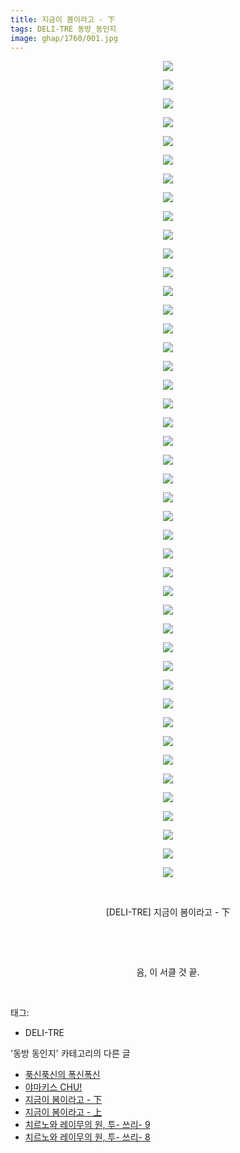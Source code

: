 ```yaml
---
title: 지금이 봄이라고 - 下
tags: DELI-TRE 동방_동인지
image: ghap/1760/001.jpg
---
```

<div class="article">
<p style="text-align: center; clear: none; float: none;"><img src="{{ site.nasurl }}/ghap/1760/001.jpg"/></p>
<p style="text-align: center; clear: none; float: none;"><img src="{{ site.nasurl }}/ghap/1760/002.jpg"/></p>
<p style="text-align: center; clear: none; float: none;"><img src="{{ site.nasurl }}/ghap/1760/003.jpg"/></p>
<p style="text-align: center; clear: none; float: none;"><img src="{{ site.nasurl }}/ghap/1760/004.jpg"/></p>
<p style="text-align: center; clear: none; float: none;"><img src="{{ site.nasurl }}/ghap/1760/005.jpg"/></p>
<p style="text-align: center; clear: none; float: none;"><img src="{{ site.nasurl }}/ghap/1760/006.jpg"/></p>
<p style="text-align: center; clear: none; float: none;"><img src="{{ site.nasurl }}/ghap/1760/007.jpg"/></p>
<p style="text-align: center; clear: none; float: none;"><img src="{{ site.nasurl }}/ghap/1760/008.jpg"/></p>
<p style="text-align: center; clear: none; float: none;"><img src="{{ site.nasurl }}/ghap/1760/009.jpg"/></p>
<p style="text-align: center; clear: none; float: none;"><img src="{{ site.nasurl }}/ghap/1760/010.jpg"/></p>
<p style="text-align: center; clear: none; float: none;"><img src="{{ site.nasurl }}/ghap/1760/011.jpg"/></p>
<p style="text-align: center; clear: none; float: none;"><img src="{{ site.nasurl }}/ghap/1760/012.jpg"/></p>
<p style="text-align: center; clear: none; float: none;"><img src="{{ site.nasurl }}/ghap/1760/013.jpg"/></p>
<p style="text-align: center; clear: none; float: none;"><img src="{{ site.nasurl }}/ghap/1760/014.jpg"/></p>
<p style="text-align: center; clear: none; float: none;"><img src="{{ site.nasurl }}/ghap/1760/015.jpg"/></p>
<p style="text-align: center; clear: none; float: none;"><img src="{{ site.nasurl }}/ghap/1760/016.jpg"/></p>
<p style="text-align: center; clear: none; float: none;"><img src="{{ site.nasurl }}/ghap/1760/017.jpg"/></p>
<p style="text-align: center; clear: none; float: none;"><img src="{{ site.nasurl }}/ghap/1760/018.jpg"/></p>
<p style="text-align: center; clear: none; float: none;"><img src="{{ site.nasurl }}/ghap/1760/019.jpg"/></p>
<p style="text-align: center; clear: none; float: none;"><img src="{{ site.nasurl }}/ghap/1760/020.jpg"/></p>
<p style="text-align: center; clear: none; float: none;"><img src="{{ site.nasurl }}/ghap/1760/021.jpg"/></p>
<p style="text-align: center; clear: none; float: none;"><img src="{{ site.nasurl }}/ghap/1760/022.jpg"/></p>
<p style="text-align: center; clear: none; float: none;"><img src="{{ site.nasurl }}/ghap/1760/023.jpg"/></p>
<p style="text-align: center; clear: none; float: none;"><img src="{{ site.nasurl }}/ghap/1760/024.jpg"/></p>
<p style="text-align: center; clear: none; float: none;"><img src="{{ site.nasurl }}/ghap/1760/025.jpg"/></p>
<p style="text-align: center; clear: none; float: none;"><img src="{{ site.nasurl }}/ghap/1760/026.jpg"/></p>
<p style="text-align: center; clear: none; float: none;"><img src="{{ site.nasurl }}/ghap/1760/027.jpg"/></p>
<p style="text-align: center; clear: none; float: none;"><img src="{{ site.nasurl }}/ghap/1760/028.jpg"/></p>
<p style="text-align: center; clear: none; float: none;"><img src="{{ site.nasurl }}/ghap/1760/029.jpg"/></p>
<p style="text-align: center; clear: none; float: none;"><img src="{{ site.nasurl }}/ghap/1760/030.jpg"/></p>
<p style="text-align: center; clear: none; float: none;"><img src="{{ site.nasurl }}/ghap/1760/031.jpg"/></p>
<p style="text-align: center; clear: none; float: none;"><img src="{{ site.nasurl }}/ghap/1760/032.jpg"/></p>
<p style="text-align: center; clear: none; float: none;"><img src="{{ site.nasurl }}/ghap/1760/033.jpg"/></p>
<p style="text-align: center; clear: none; float: none;"><img src="{{ site.nasurl }}/ghap/1760/034.jpg"/></p>
<p style="text-align: center; clear: none; float: none;"><img src="{{ site.nasurl }}/ghap/1760/035.jpg"/></p>
<p style="text-align: center; clear: none; float: none;"><img src="{{ site.nasurl }}/ghap/1760/036.jpg"/></p>
<p style="text-align: center; clear: none; float: none;"><img src="{{ site.nasurl }}/ghap/1760/037.jpg"/></p>
<p style="text-align: center; clear: none; float: none;"><img src="{{ site.nasurl }}/ghap/1760/038.jpg"/></p>
<p style="text-align: center; clear: none; float: none;"><img src="{{ site.nasurl }}/ghap/1760/039.jpg"/></p>
<p style="text-align: center; clear: none; float: none;"><img src="{{ site.nasurl }}/ghap/1760/040.jpg"/></p>
<p style="text-align: center; clear: none; float: none;"><img src="{{ site.nasurl }}/ghap/1760/041.jpg"/></p>
<p style="text-align: center; clear: none; float: none;"><img src="{{ site.nasurl }}/ghap/1760/042.jpg"/></p>
<p style="text-align: center; clear: none; float: none;"><img src="{{ site.nasurl }}/ghap/1760/043.jpg"/></p>
<p style="text-align: center; clear: none; float: none;"><img src="{{ site.nasurl }}/ghap/1760/044.jpg"/></p>
<p style="text-align: center; clear: none; float: none;"><br/></p>
<p style="text-align: center; clear: none; float: none;">[DELI-TRE] 지금이 봄이라고 - 下</p>
<p style="text-align: center; clear: none; float: none;"><br/></p>
<p style="text-align: center; clear: none; float: none;"><br/></p>
<p style="text-align: center; clear: none; float: none;">음, 이 서클 것 끝.</p>
<p><br/></p>
</div><div class="tagTrail">
<p>태그: </p>
<ul>
<li>DELI-TRE</li>
</ul>
</div><div class="another">
<p>'동방 동인지' 카테고리의 다른 글</p>
<ul>
<li><a href="/2016-08-22-ghap_1762">푹신푹신의 폭신폭신</a></li>
<li><a href="/2016-08-22-ghap_1761">야마키스 CHU!</a></li>
<li><a href="/2016-08-22-ghap_1760">지금이 봄이라고 - 下</a></li>
<li><a href="/2016-08-22-ghap_1759">지금이 봄이라고 - 上</a></li>
<li><a href="/2016-08-21-ghap_1758">치르노와 레이무의 원, 투- 쓰리- 9</a></li>
<li><a href="/2016-08-21-ghap_1757">치르노와 레이무의 원, 투- 쓰리- 8</a></li>
</ul>
</div><div class="cb_module cb_fluid">
<div class="cb_wrt cb_profile">
</div><!-- commentList close -->
</div>